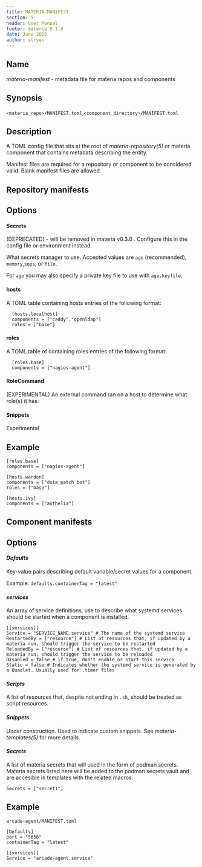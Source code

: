 ```yaml
---
title: MATERIA-MANIFEST
section: 5
header: User Manual
footer: materia 0.1.0
date: June 2025
author: stryan
---
```


## Name
*materia-manifest* - metadata file for materia repos and components

## Synopsis

`<materia_repo>/MANIFEST.toml`,`<component_directory>/MANIFEST.toml`

## Description

A TOML config file that sits at the root of *materia-repository(5)* or materia component that contains metadata describing the entity.

Manifest files are required for a repository or component to be considered valid. Blank manifest files are allowed.

## Repository manifests

## Options

#### **Secrets**

(DEPRECATED) - will be removed in materia v0.3.0 . Configure this in the config file or environment instead.

What secrets manager to use. Accepted values are `age` (recommended), `memory`,`sops`, or `file`.

For `age` you may also specify a private key file to use with `age.keyfile`.

#### **hosts**

A TOML table containing hosts entries of the following format:

      [hosts.localhost]
      components = ["caddy","openldap"]
      roles = ["base"]

#### **roles**

A TOML table of containing roles entries of the following format:

      [roles.base]
      components = ["nagios-agent"]

#### **RoleCommand**

(EXPERIMENTAL) An external command ran on a host to determine what role(s) it has.

#### **Snippets**

Experimental

## Example

```
[roles.base]
components = ["nagios-agent"]

[hosts.warden]
components = ["dota_patch_bot"]
roles = ["base"]

[hosts.ivy]
components = ["authelia"]

```

## Component manifests


## Options

#### *Defaults*

Key-value pairs describing default variable/secret values for a component.

Example: `defaults.containerTag = "latest"`

#### *services*

An array of service definitions, use to describe what systemd services should be started when a component is installed.

```
[[services]]
Service = "SERVICE_NAME.service" # The name of the systemd service
RestartedBy = ["resource"] # List of resources that, if updated by a materia run, should trigger the service to be restarted
ReloadedBy = ["resource"] # List of resources that, if updated by a materia run, should trigger the service to be reloaded
Disabled = false # if true, don't enable or start this service
Static = false # Indicates whether the systemd service is generated by a Quadlet. Usually used for .timer files

```

#### *Scripts*

A list of resources that, despite not ending in `.sh`, should be treated as script resources.

#### *Snippets*

Under construction. Used to indicate custom snippets. See *materia-templates(5)* for more details.

#### *Secrets*

A list of materia secrets that will used in the form of podman secrets. Materia secrets listed here will be added to the podman secrets vault and are accesible in templates with the related macros.

```
Secrets = ["secret1"]
```

## Example

`arcade-agent/MANIFEST.toml`

```
[Defaults]
port = "5656"
containerTag = "latest"

[[services]]
Service = "arcade-agent.service"
```
